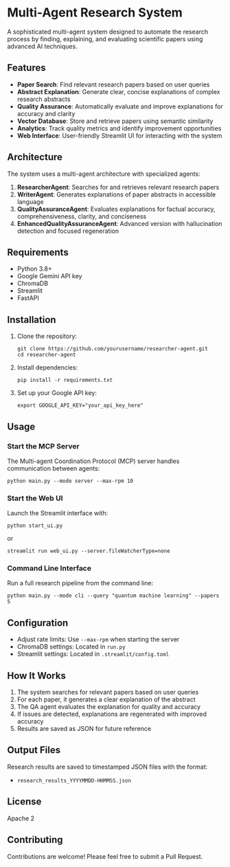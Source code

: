 # Multi-Agent Research System

A sophisticated multi-agent system designed to automate the research process by finding, explaining, and evaluating scientific papers using advanced AI techniques.

## Features

- **Paper Search**: Find relevant research papers based on user queries
- **Abstract Explanation**: Generate clear, concise explanations of complex research abstracts
- **Quality Assurance**: Automatically evaluate and improve explanations for accuracy and clarity
- **Vector Database**: Store and retrieve papers using semantic similarity
- **Analytics**: Track quality metrics and identify improvement opportunities
- **Web Interface**: User-friendly Streamlit UI for interacting with the system

## Architecture

The system uses a multi-agent architecture with specialized agents:

1. **ResearcherAgent**: Searches for and retrieves relevant research papers
2. **WriterAgent**: Generates explanations of paper abstracts in accessible language
3. **QualityAssuranceAgent**: Evaluates explanations for factual accuracy, comprehensiveness, clarity, and conciseness
4. **EnhancedQualityAssuranceAgent**: Advanced version with hallucination detection and focused regeneration

## Requirements

- Python 3.8+
- Google Gemini API key
- ChromaDB
- Streamlit
- FastAPI

## Installation

1. Clone the repository:
   ```
   git clone https://github.com/yourusername/researcher-agent.git
   cd researcher-agent
   ```

2. Install dependencies:
   ```
   pip install -r requirements.txt
   ```

3. Set up your Google API key:
   ```
   export GOOGLE_API_KEY="your_api_key_here"
   ```

## Usage

### Start the MCP Server

The Multi-agent Coordination Protocol (MCP) server handles communication between agents:

```
python main.py --mode server --max-rpm 10
```

### Start the Web UI

Launch the Streamlit interface with:

```
python start_ui.py
```

or

```
streamlit run web_ui.py --server.fileWatcherType=none
```

### Command Line Interface

Run a full research pipeline from the command line:

```
python main.py --mode cli --query "quantum machine learning" --papers 5
```

## Configuration

- Adjust rate limits: Use `--max-rpm` when starting the server
- ChromaDB settings: Located in `run.py`
- Streamlit settings: Located in `.streamlit/config.toml`

## How It Works

1. The system searches for relevant papers based on user queries
2. For each paper, it generates a clear explanation of the abstract
3. The QA agent evaluates the explanation for quality and accuracy
4. If issues are detected, explanations are regenerated with improved accuracy
5. Results are saved as JSON for future reference

## Output Files

Research results are saved to timestamped JSON files with the format:
- `research_results_YYYYMMDD-HHMMSS.json`

## License

Apache 2

## Contributing

Contributions are welcome! Please feel free to submit a Pull Request.
